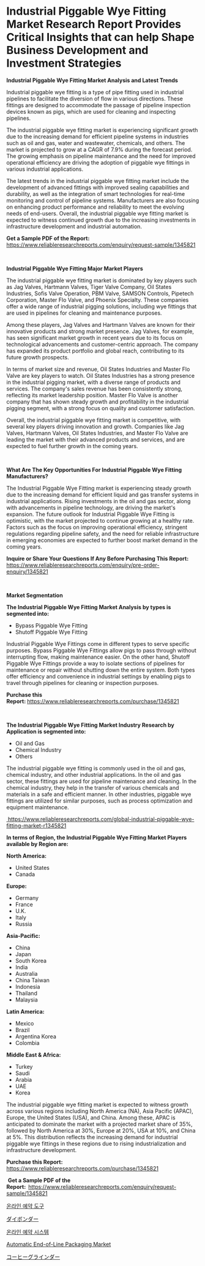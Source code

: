 <p><h1>Industrial Piggable Wye Fitting Market Research Report Provides Critical Insights that can help Shape Business Development and Investment Strategies</h1></p><p><strong>Industrial Piggable Wye Fitting Market Analysis and Latest Trends</strong></p>
<p><p>Industrial piggable wye fitting is a type of pipe fitting used in industrial pipelines to facilitate the diversion of flow in various directions. These fittings are designed to accommodate the passage of pipeline inspection devices known as pigs, which are used for cleaning and inspecting pipelines.</p><p>The industrial piggable wye fitting market is experiencing significant growth due to the increasing demand for efficient pipeline systems in industries such as oil and gas, water and wastewater, chemicals, and others. The market is projected to grow at a CAGR of 7.9% during the forecast period. The growing emphasis on pipeline maintenance and the need for improved operational efficiency are driving the adoption of piggable wye fittings in various industrial applications.</p><p>The latest trends in the industrial piggable wye fitting market include the development of advanced fittings with improved sealing capabilities and durability, as well as the integration of smart technologies for real-time monitoring and control of pipeline systems. Manufacturers are also focusing on enhancing product performance and reliability to meet the evolving needs of end-users. Overall, the industrial piggable wye fitting market is expected to witness continued growth due to the increasing investments in infrastructure development and industrial automation.</p></p>
<p><strong>Get a Sample PDF of the Report:&nbsp;</strong> <a href="https://www.reliableresearchreports.com/enquiry/request-sample/1345821">https://www.reliableresearchreports.com/enquiry/request-sample/1345821</a></p>
<p>&nbsp;</p>
<p><strong>Industrial Piggable Wye Fitting Major Market Players</strong></p>
<p><p>The industrial piggable wye fitting market is dominated by key players such as Jag Valves, Hartmann Valves, Tiger Valve Company, Oil States Industries, Sofis Valve Operation, PBM Valve, SAMSON Controls, Pipetech Corporation, Master Flo Valve, and Phoenix Specialty. These companies offer a wide range of industrial pigging solutions, including wye fittings that are used in pipelines for cleaning and maintenance purposes.</p><p>Among these players, Jag Valves and Hartmann Valves are known for their innovative products and strong market presence. Jag Valves, for example, has seen significant market growth in recent years due to its focus on technological advancements and customer-centric approach. The company has expanded its product portfolio and global reach, contributing to its future growth prospects.</p><p>In terms of market size and revenue, Oil States Industries and Master Flo Valve are key players to watch. Oil States Industries has a strong presence in the industrial pigging market, with a diverse range of products and services. The company's sales revenue has been consistently strong, reflecting its market leadership position. Master Flo Valve is another company that has shown steady growth and profitability in the industrial pigging segment, with a strong focus on quality and customer satisfaction.</p><p>Overall, the industrial piggable wye fitting market is competitive, with several key players driving innovation and growth. Companies like Jag Valves, Hartmann Valves, Oil States Industries, and Master Flo Valve are leading the market with their advanced products and services, and are expected to fuel further growth in the coming years.</p></p>
<p>&nbsp;</p>
<p><strong>What Are The Key Opportunities For Industrial Piggable Wye Fitting Manufacturers?</strong></p>
<p><p>The Industrial Piggable Wye Fitting market is experiencing steady growth due to the increasing demand for efficient liquid and gas transfer systems in industrial applications. Rising investments in the oil and gas sector, along with advancements in pipeline technology, are driving the market's expansion. The future outlook for Industrial Piggable Wye Fitting is optimistic, with the market projected to continue growing at a healthy rate. Factors such as the focus on improving operational efficiency, stringent regulations regarding pipeline safety, and the need for reliable infrastructure in emerging economies are expected to further boost market demand in the coming years.</p></p>
<p><strong>Inquire or Share Your Questions If Any Before Purchasing This Report:</strong> <a href="https://www.reliableresearchreports.com/enquiry/pre-order-enquiry/1345821">https://www.reliableresearchreports.com/enquiry/pre-order-enquiry/1345821</a></p>
<p>&nbsp;</p>
<p><strong>Market Segmentation</strong></p>
<p><strong>The Industrial Piggable Wye Fitting Market Analysis by types is segmented into:</strong></p>
<p><ul><li>Bypass Piggable Wye Fitting</li><li>Shutoff Piggable Wye Fitting</li></ul></p>
<p><p>Industrial Piggable Wye Fittings come in different types to serve specific purposes. Bypass Piggable Wye Fittings allow pigs to pass through without interrupting flow, making maintenance easier. On the other hand, Shutoff Piggable Wye Fittings provide a way to isolate sections of pipelines for maintenance or repair without shutting down the entire system. Both types offer efficiency and convenience in industrial settings by enabling pigs to travel through pipelines for cleaning or inspection purposes.</p></p>
<p><strong>Purchase this Report:&nbsp;</strong><a href="https://www.reliableresearchreports.com/purchase/1345821">https://www.reliableresearchreports.com/purchase/1345821</a></p>
<p>&nbsp;</p>
<p><strong>The Industrial Piggable Wye Fitting Market Industry Research by Application is segmented into:</strong></p>
<p><ul><li>Oil and Gas</li><li>Chemical Industry</li><li>Others</li></ul></p>
<p><p>The industrial piggable wye fitting is commonly used in the oil and gas, chemical industry, and other industrial applications. In the oil and gas sector, these fittings are used for pipeline maintenance and cleaning. In the chemical industry, they help in the transfer of various chemicals and materials in a safe and efficient manner. In other industries, piggable wye fittings are utilized for similar purposes, such as process optimization and equipment maintenance.</p></p>
<p><a href="https://www.reliableresearchreports.com/global-industrial-piggable-wye-fitting-market-r1345821">&nbsp;https://www.reliableresearchreports.com/global-industrial-piggable-wye-fitting-market-r1345821</a></p>
<p><strong>In terms of Region, the Industrial Piggable Wye Fitting Market Players available by Region are:</strong></p>
<p>
    <p> <strong> North America: </strong>
        <ul>
            <li>United States</li>
            <li>Canada</li>
        </ul>
        </p> 
    <p> <strong> Europe: </strong>
        <ul>
            <li>Germany</li>
            <li>France</li>
            <li>U.K.</li>
            <li>Italy</li>
            <li>Russia</li>
        </ul>
        </p> 
    <p> <strong> Asia-Pacific: </strong>
        <ul>
            <li>China</li>
            <li>Japan</li>
            <li>South Korea</li>
            <li>India</li>
            <li>Australia</li>
            <li>China Taiwan</li>
            <li>Indonesia</li>
            <li>Thailand</li>
            <li>Malaysia</li>
        </ul>
        </p> 
    <p> <strong> Latin America: </strong>
        <ul>
            <li>Mexico</li>
            <li>Brazil</li>
            <li>Argentina Korea</li>
            <li>Colombia</li>
        </ul>
        </p> 
    <p> <strong> Middle East & Africa: </strong>
        <ul>
            <li>Turkey</li>
            <li>Saudi</li>
            <li>Arabia</li>
            <li>UAE</li>
            <li>Korea</li>
        </ul>
    </p>
    </p>
<p><p>The industrial piggable wye fitting market is expected to witness growth across various regions including North America (NA), Asia Pacific (APAC), Europe, the United States (USA), and China. Among these, APAC is anticipated to dominate the market with a projected market share of 35%, followed by North America at 30%, Europe at 20%, USA at 10%, and China at 5%. This distribution reflects the increasing demand for industrial piggable wye fittings in these regions due to rising industrialization and infrastructure development.</p></p>
<p><strong>Purchase this Report: </strong><a href="https://www.reliableresearchreports.com/purchase/1345821">https://www.reliableresearchreports.com/purchase/1345821</a></p>
<p>&nbsp;<strong>Get a Sample PDF of the Report:&nbsp;&nbsp;</strong><a href="https://www.reliableresearchreports.com/enquiry/request-sample/1345821">https://www.reliableresearchreports.com/enquiry/request-sample/1345821</a></p>
<p><strong></strong></p>
<p><p><a href="https://github.com/vseigx30c9a1j/Market-Research-Report-List-1/blob/main/116968037491.md">온라인 예약 도구</a></p><p><a href="https://github.com/mathieurico66/Market-Research-Report-List-1/blob/main/732346839288.md">ダイボンダー</a></p><p><a href="https://github.com/WilburKihn5676/Market-Research-Report-List-1/blob/main/780987537492.md">온라인 예약 시스템</a></p><p><a href="https://github.com/CliffMedina6/Market-Research-Report-List-4/blob/main/automatic-end-of-line-packaging-market.md">Automatic End-of-Line Packaging Market</a></p><p><a href="https://github.com/ycmtqqhvk3273/Market-Research-Report-List-1/blob/main/462135939287.md">コーヒーグラインダー</a></p></p>